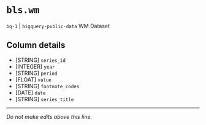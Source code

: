 # `bls.wm`
`bq-1` | `bigquery-public-data`
WM  Dataset

## Column details
* [STRING]    `series_id`
* [INTEGER]   `year`
* [STRING]    `period`
* [FLOAT]     `value`
* [STRING]    `footnote_codes`
* [DATE]      `date`
* [STRING]    `series_title`

-------------------------------------------------------------------------------
*Do not make edits above this line.*
